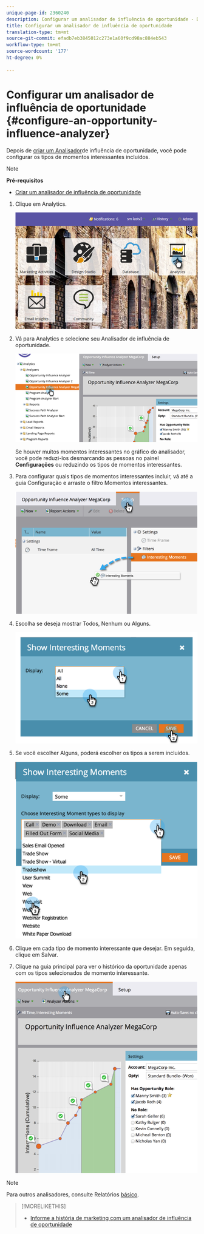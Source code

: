 ```yaml
---
unique-page-id: 2360240
description: Configurar um analisador de influência de oportunidade - Documentos do marketing - Documentação do produto
title: Configurar um analisador de influência de oportunidade
translation-type: tm+mt
source-git-commit: efadb7eb3845012c273e1a60f9cd98ac884eb543
workflow-type: tm+mt
source-wordcount: '177'
ht-degree: 0%

---
```



# Configurar um analisador de influência de oportunidade {#configure-an-opportunity-influence-analyzer}

Depois de [criar um Analisador](create-an-opportunity-influence-analyzer.md)de influência de oportunidade, você pode configurar os tipos de momentos [](/help/marketo/product-docs/marketo-sales-insight/msi-for-salesforce/features/tabs-in-the-msi-panel/interesting-moments/interesting-moments-overview.md) interessantes incluídos.

>[!NOTE]
>
>**Pré-requisitos**
>
>* [Criar um analisador de influência de oportunidade](create-an-opportunity-influence-analyzer.md)


1. Clique em Analytics.

   ![](assets/login-to-analytics.png)

1. Vá para Analytics e selecione seu Analisador de influência de oportunidade.

   ![](assets/image2014-9-17-12-3a28-3a33.png)

   Se houver muitos momentos interessantes no gráfico do analisador, você pode reduzi-los desmarcando as pessoas no painel **Configurações** ou reduzindo os tipos de momentos interessantes.

1. Para configurar quais tipos de momentos interessantes incluir, vá até a guia Configuração e arraste o filtro Momentos interessantes.

   ![](assets/image2014-9-17-12-3a29-3a10.png)

1. Escolha se deseja mostrar Todos, Nenhum ou Alguns.

   ![](assets/image2014-9-17-12-3a29-3a18.png)

1. Se você escolher Alguns, poderá escolher os tipos a serem incluídos.

   ![](assets/image2014-9-17-12-3a29-3a39.png)

1. Clique em cada tipo de momento interessante que desejar. Em seguida, clique em Salvar.
1. Clique na guia principal para ver o histórico da oportunidade apenas com os tipos selecionados de momento interessante.

   ![](assets/image2014-9-17-12-3a29-3a58.png)

>[!NOTE]
>
>Para outros analisadores, consulte Relatórios [básico](http://docs.marketo.com/display/docs/basic+reporting).

>[!MORELIKETHIS]
>
>* [Informe a história de marketing com um analisador de influência de oportunidade](tell-the-marketing-story-with-an-opportunity-influence-analyzer.md)


